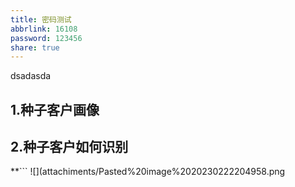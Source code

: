 ```yaml
---
title: 密码测试
abbrlink: 16108
password: 123456
share: true
---
```


dsadasda
## 1.种子客户画像
## 2.种子客户如何识别
**```
![](attachiments/Pasted%20image%2020230222204958.png